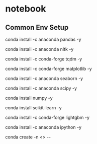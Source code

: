 # notebook

## Common Env Setup
conda install -c anaconda pandas -y

conda install -c anaconda nltk -y

conda install -c conda-forge tqdm -y

conda install -c conda-forge matplotlib -y

conda install -c anaconda seaborn -y

conda install -c anaconda scipy -y

conda install numpy -y

conda install scikit-learn -y

conda install -c conda-forge lightgbm -y

conda install -c anaconda ipython -y

conda create -n <<Name>> --
